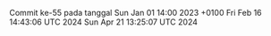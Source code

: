 Commit ke-55 pada tanggal Sun Jan 01 14:00 2023 +0100
Fri Feb 16 14:43:06 UTC 2024
Sun Apr 21 13:25:07 UTC 2024
